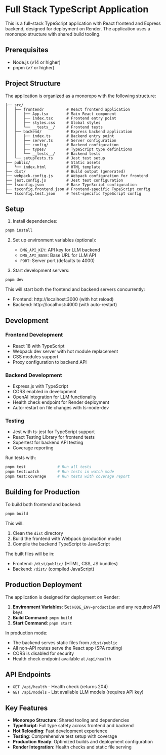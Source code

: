 # Full Stack TypeScript Application

This is a full-stack TypeScript application with React frontend and Express backend, designed for deployment on Render. The application uses a monorepo structure with shared build tooling.

## Prerequisites

- Node.js (v14 or higher)
- pnpm (v7 or higher)

## Project Structure

The application is organized as a monorepo with the following structure:

```
├── src/
│   ├── frontend/          # React frontend application
│   │   ├── App.tsx        # Main React component
│   │   ├── index.tsx      # Frontend entry point
│   │   ├── styles.css     # Global styles
│   │   └── __tests__/     # Frontend tests
│   ├── backend/           # Express backend application
│   │   ├── index.ts       # Backend entry point
│   │   ├── server.ts      # Server configuration
│   │   ├── config/        # Backend configuration
│   │   ├── types/         # TypeScript type definitions
│   │   └── __tests__/     # Backend tests
│   └── setupTests.ts      # Jest test setup
├── public/                # Static assets
│   └── index.html         # HTML template
├── dist/                  # Build output (generated)
├── webpack.config.js      # Webpack configuration for frontend
├── jest.config.js         # Jest test configuration
├── tsconfig.json          # Base TypeScript configuration
├── tsconfig.frontend.json # Frontend-specific TypeScript config
└── tsconfig.test.json     # Test-specific TypeScript config
```

## Setup

1. Install dependencies:
```bash
pnpm install
```

2. Set up environment variables (optional):
   - `DMG_API_KEY`: API key for LLM backend
   - `DMG_API_BASE`: Base URL for LLM API
   - `PORT`: Server port (defaults to 4000)

3. Start development servers:
```bash
pnpm dev
```

This will start both the frontend and backend servers concurrently:
- Frontend: http://localhost:3000 (with hot reload)
- Backend: http://localhost:4000 (with auto-restart)

## Development

### Frontend Development
- React 18 with TypeScript
- Webpack dev server with hot module replacement
- CSS modules support
- Proxy configuration to backend API

### Backend Development
- Express.js with TypeScript
- CORS enabled in development
- OpenAI integration for LLM functionality
- Health check endpoint for Render deployment
- Auto-restart on file changes with ts-node-dev

### Testing
- Jest with ts-jest for TypeScript support
- React Testing Library for frontend tests
- Supertest for backend API testing
- Coverage reporting

Run tests with:
```bash
pnpm test              # Run all tests
pnpm test:watch        # Run tests in watch mode
pnpm test:coverage     # Run tests with coverage report
```

## Building for Production

To build both frontend and backend:

```bash
pnpm build
```

This will:
1. Clean the `dist` directory
2. Build the frontend with Webpack (production mode)
3. Compile the backend TypeScript to JavaScript

The built files will be in:
- Frontend: `/dist/public/` (HTML, CSS, JS bundles)
- Backend: `/dist/` (compiled JavaScript)

## Production Deployment

The application is designed for deployment on Render:

1. **Environment Variables**: Set `NODE_ENV=production` and any required API keys
2. **Build Command**: `pnpm build`
3. **Start Command**: `pnpm start`

In production mode:
- The backend serves static files from `/dist/public`
- All non-API routes serve the React app (SPA routing)
- CORS is disabled for security
- Health check endpoint available at `/api/health`

## API Endpoints

- `GET /api/health` - Health check (returns 204)
- `GET /api/models` - List available LLM models (requires API key)

## Key Features

- **Monorepo Structure**: Shared tooling and dependencies
- **TypeScript**: Full type safety across frontend and backend
- **Hot Reloading**: Fast development experience
- **Testing**: Comprehensive test setup with coverage
- **Production Ready**: Optimized builds and deployment configuration
- **Render Integration**: Health checks and static file serving
